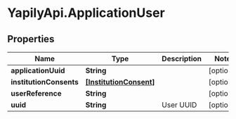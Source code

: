 # YapilyApi.ApplicationUser

## Properties
Name | Type | Description | Notes
------------ | ------------- | ------------- | -------------
**applicationUuid** | **String** |  | [optional] 
**institutionConsents** | [**[InstitutionConsent]**](InstitutionConsent.md) |  | [optional] 
**userReference** | **String** |  | [optional] 
**uuid** | **String** | User UUID | [optional] 



